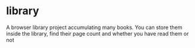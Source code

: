 # library
A browser library project accumulating many books. You can store them inside the library, find their page count and whether you have read them or not
